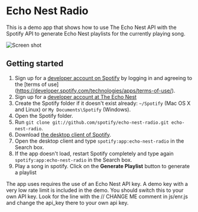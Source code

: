# Echo Nest Radio

This is a demo app that shows how to use The Echo Nest API with the Spotify API to generate Echo Nest playlists for the currently playing song.

![Screen shot](https://raw.githubusercontent.com/plamere/spotify-echo-nest-radio/master/ss-small.png)

## Getting started

 1. Sign up for a [developer account on Spotify](https://developer.spotify.com/technologies/apps/#developer) by logging in and agreeing to the [terms of use] (https://developer.spotify.com/technologies/apps/terms-of-use/).
 2. Sign up for a [developer account at The Echo Nest](http://developer.echonest.com)
 2. Create the Spotify folder if it doesn't exist already: `~/Spotify` (Mac OS X and Linux) or `My Documents\Spotify` (Windows).
 3. Open the Spotify folder.
 4. Run `git clone git://github.com/spotify/echo-nest-radio.git echo-nest-radio`.
 5. Download [the desktop client of Spotify](http://spotify.com/download).
 6. Open the desktop client and type `spotify:app:echo-nest-radio` in the Search box.
 7. If the app doesn't load, restart Spotify completely and type again `spotify:app:echo-nest-radio` in the Search box.
 8. Play a song in spotify. Click on the **Generate Playlist** button to generate a playlist
 
 
 The app uses requires the use of an Echo Nest API key. A demo key with a very low rate limit is included in the demo. You should switch this to your own API key. Look for the line with the // CHANGE ME comment in js/enr.js and change the api_key there to your own api key.
 

